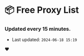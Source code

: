 # :package: Free Proxy List
### Updated every 15 minutes.

- Last updated: `2024-06-18 15:19`

:heart:
